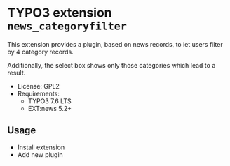 # TYPO3 extension `news_categoryfilter`

This extension provides a plugin, based on news records, to let users filter by 4 category records.

Additionally, the select box shows only those categories which lead to a result.

- License: GPL2
- Requirements:
    - TYPO3 7.6 LTS
    - EXT:news 5.2+
    
## Usage

- Install extension
- Add new plugin 